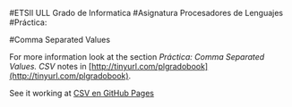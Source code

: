 #ETSII ULL Grado de Informatica 
#Asignatura Procesadores de Lenguajes
#Práctica:

#Comma Separated Values

For more information look at the section
*Práctica: Comma Separated Values. CSV* 
notes in  [http://tinyurl.com/plgradobook](http://tinyurl.com/plgradobook).

See it working at
[CSV en GitHub Pages](http://crguezl.github.io/csv/)

